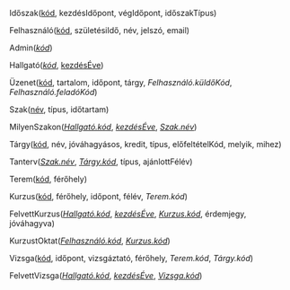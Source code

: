 Időszak(<u>kód</u>, kezdésIdőpont, végIdőpont, időszakTípus)

Felhasználó(<u>kód</u>, születésiIdő, név, jelszó, email)

Admin(*<u>kód</u>*)

Hallgató(*<u>kód</u>*, <u>kezdésÉve</u>)

Üzenet(<u>kód</u>, tartalom, időpont, tárgy, *Felhasználó.küldőKód*, *Felhasználó.feladóKód*)

Szak(<u>név</u>, típus, időtartam)

MilyenSzakon(<u>*Hallgató.kód*</u>, *<u>kezdésÉve</u>*, <u>*Szak.név*</u>)

Tárgy(<u>kód</u>, név, jóváhagyásos, kredit, típus, előfeltételKód, melyik, mihez)

Tanterv(<u>*Szak.név*</u>, <u>*Tárgy.kód*</u>, típus, ajánlottFélév)

Terem(<u>kód</u>, férőhely)

Kurzus(<u>kód</u>, férőhely, időpont, félév, *Terem.kód*)

FelvettKurzus(*<u>Hallgató.kód</u>*, *<u>kezdésÉve</u>*, *<u>Kurzus.kód</u>*, érdemjegy, jóváhagyva)

KurzustOktat(<u>*Felhasználó.kód*</u>, <u>*Kurzus.kód*</u>)

Vizsga(<u>kód</u>, időpont, vizsgáztató, férőhely, *Terem.kód*, *Tárgy.kód*)

FelvettVizsga(*<u>Hallgató.kód</u>*, *<u>kezdésÉve</u>*, *<u>Vizsga.kód</u>*)
